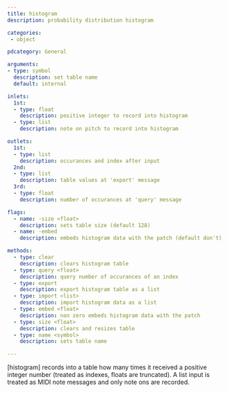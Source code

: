 ```yaml
---
title: histogram
description: probability distribution histogram

categories:
 - object

pdcategory: General

arguments:
- type: symbol
  description: set table name
  default: internal

inlets:
  1st:
  - type: float
    description: positive integer to record into histogram
  - type: list
    description: note on pitch to record into histogram

outlets:
  1st:
  - type: list
    description: occurances and index after input
  2nd:
  - type: list
    description: table values at 'export' message
  3rd:
  - type: float
    description: number of occurances at 'query' message

flags:
  - name: -size <float>
    description: sets table size (default 128)
  - name: -embed
    description: embeds histogram data with the patch (default don't)

methods:
  - type: clear
    description: clears histogram table
  - type: query <float>
    description: query number of occurances of an index
  - type: export
    description: export histogram table as a list
  - type: import <list>
    description: import histogram data as a list
  - type: embed <float>
    description: non zero embeds histogram data with the patch
  - type: size <float>
    description: clears and resizes table
  - type: name <symbol>
    description: sets table name

---
```


[histogram] records into a table how many times it received a positive integer number (treated as indexes, floats are truncated). A list input is treated as MIDI note messages and only note ons are recorded.

